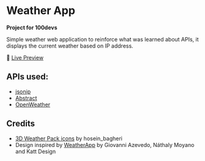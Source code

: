 # Weather App
**Project for 100devs**

Simple weather web application to reinforce what was learned about APIs, it displays the current weather based on IP address. 

🔗 [Live Preview](https://albeey.github.io/weather-app/)

## APIs used:
- [jsonip](https://getjsonip.com/#docs)
- [Abstract](https://www.abstractapi.com/)
- [OpenWeather](https://openweathermap.org/api)

## Credits
- [3D Weather Pack icons](https://ui8.net/hosein_bagheri/products/3d-weather-icons40) by hosein_bagheri
- Design inspired by [WeatherApp](https://www.behance.net/gallery/108290225/Weather-App) by Giovanni Azevedo, Náthaly Moyano and Katt Design